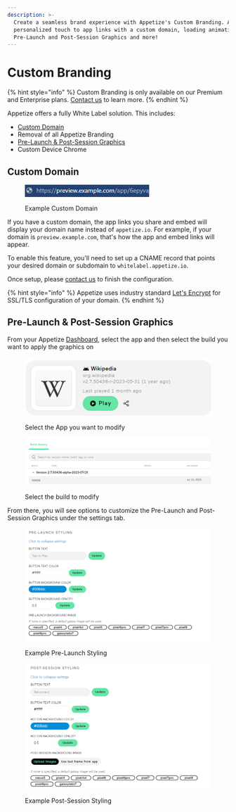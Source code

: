 ```yaml
---
description: >-
  Create a seamless brand experience with Appetize's Custom Branding. Add a
  personalized touch to app links with a custom domain, loading animations,
  Pre-Launch and Post-Session Graphics and more!
---
```


# Custom Branding

{% hint style="info" %}
Custom Branding is only available on our Premium and Enterprise plans. [Contact us](https://appetize.io/contact-us) to learn more.
{% endhint %}

Appetize offers a fully White Label solution. This includes:

* [Custom Domain](custom-branding.md#custom-domain)
* Removal of all Appetize Branding
* [Pre-Launch & Post-Session Graphics](custom-branding.md#pre-launch-and-post-session-graphics)
* Custom Device Chrome

## Custom Domain

<figure><img src="../.gitbook/assets/image (1) (1) (3) (1).png" alt=""><figcaption><p>Example Custom Domain</p></figcaption></figure>

If you have a custom domain, the app links you share and embed will display your domain name instead of `appetize.io`. For example, if your domain is `preview.example.com`, that's how the app and embed links will appear.

To enable this feature, you'll need to set up a CNAME record that points your desired domain or subdomain to `whitelabel.appetize.io`.

Once setup, please [contact us](mailto:support@appetize.io) to finish the configuration.

{% hint style="info" %}
Appetize uses industry standard [Let's Encrypt](https://letsencrypt.org/) for SSL/TLS configuration of your domain.
{% endhint %}

## Pre-Launch & Post-Session Graphics

From your Appetize [Dashboard](https://appetize.io/apps), select the app and then select the build you want to apply the graphics on

<figure><img src="../.gitbook/assets/image (26).png" alt=""><figcaption><p>Select the App you want to modify</p></figcaption></figure>

<figure><img src="../.gitbook/assets/image (27).png" alt=""><figcaption><p>Select the build to modify</p></figcaption></figure>

From there, you will see options to customize the Pre-Launch and Post-Session Graphics under the settings tab.

<figure><img src="../.gitbook/assets/image (28).png" alt=""><figcaption><p>Example Pre-Launch Styling</p></figcaption></figure>

<figure><img src="../.gitbook/assets/image (29).png" alt=""><figcaption><p>Example Post-Session Styling</p></figcaption></figure>
